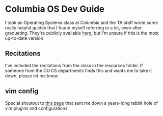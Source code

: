 # Columbia OS Dev Guide

I took an Operating Systems class at Columbia and the TA staff wrote some really
helpful guides that I found myself referring to a lot, even after graduating.
They're publicly available [here](https://columbia-os.github.io/dev-guides/),
but I'm unsure if this is the most up-to-date version.

## Recitations

I've included the recitations from the class in the resources folder.
If someone from the CU CS departments finds this and wants me to take it down,
please let me know.

## vim config

Special shoutout to [this page](https://columbia-os.github.io/dev-guides/vim-workflow.html)
that sent me down a years-long rabbit hole of vim plugins and configurations.

